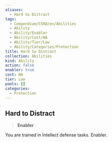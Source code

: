 ```yaml
---
aliases:
  - Hard to Distract
tags:
  - Compendium/CSRD/en/Abilities
  - Ability
  - Ability/Enabler
  - Ability/Cost/NA
  - Ability/Tier/Low
  - Ability/Categories/Protection
title: Hard to Distract
collection: Abilities
kind: Ability
action: false
enabler: true
cost: NA
tier: Low
pools: []
categories:
  - Protection
---
```

## Hard to Distract  
>**Enabler**
  
You are trained in Intellect defense tasks. Enabler.